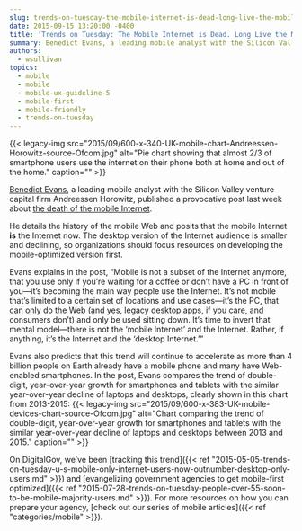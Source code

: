 ```yaml
---
slug: trends-on-tuesday-the-mobile-internet-is-dead-long-live-the-mobile-internet
date: 2015-09-15 13:20:00 -0400
title: 'Trends on Tuesday: The Mobile Internet is Dead. Long Live the Mobile Internet.'
summary: Benedict Evans, a leading mobile analyst with the Silicon Valley venture capital firm Andreessen Horowitz, published a provocative post last week about the death of the mobile Internet. He details the history of the mobile Web and posits that the mobile Internet is the Internet now. The desktop version of the Internet audience is smaller
authors:
  - wsullivan
topics:
  - mobile
  - mobile
  - mobile-ux-guideline-5
  - mobile-first
  - mobile-friendly
  - trends-on-tuesday
---
```


{{< legacy-img src="2015/09/600-x-340-UK-mobile-chart-Andreessen-Horowitz-source-Ofcom.jpg" alt="Pie chart showing that almost 2/3 of smartphone users use the internet on their phone both at home and out of the home." caption="" >}} 

[Benedict Evans](http://ben-evans.com/), a leading mobile analyst with the Silicon Valley venture capital firm Andreessen Horowitz, published a provocative post last week about [the death of the mobile Internet](http://ben-evans.com/benedictevans/2015/9/1/forget-about-mobile-internet).

He details the history of the mobile Web and posits that the mobile Internet **is** the Internet now. The desktop version of the Internet audience is smaller and declining, so organizations should focus resources on developing the mobile-optimized version first.

Evans explains in the post, “Mobile is not a subset of the Internet anymore, that you use only if you&#8217;re waiting for a coffee or don&#8217;t have a PC in front of you—it&#8217;s becoming the main way people use the Internet. It&#8217;s not mobile that&#8217;s limited to a certain set of locations and use cases—it&#8217;s the PC, that can only do the Web (and yes, legacy desktop apps, if you care, and consumers don&#8217;t) and only be used sitting down. It&#8217;s time to invert that mental model—there is not the &#8216;mobile Internet&#8217; and the Internet. Rather, if anything, it&#8217;s the Internet and the &#8216;desktop Internet.&#8217;”

Evans also predicts that this trend will continue to accelerate as more than 4 billion people on Earth already have a mobile phone and many have Web-enabled smartphones. In the post, Evans compares the trend of double-digit, year-over-year growth for smartphones and tablets with the similar year-over-year decline of laptops and desktops, clearly shown in this chart from 2013-2015: {{< legacy-img src="2015/09/600-x-383-UK-mobile-devices-chart-source-Ofcom.jpg" alt="Chart comparing the trend of double-digit, year-over-year growth for smartphones and tablets with the similar year-over-year decline of laptops and desktops between 2013 and 2015." caption="" >}} 

On DigitalGov, we’ve been [tracking this trend]({{< ref "2015-05-05-trends-on-tuesday-u-s-mobile-only-internet-users-now-outnumber-desktop-only-users.md" >}}) and [evangelizing government agencies to get mobile-first optimized]({{< ref "2015-07-28-trends-on-tuesday-people-over-55-soon-to-be-mobile-majority-users.md" >}}). For more resources on how you can prepare your agency, [check out our series of mobile articles]({{< ref "categories/mobile" >}}).